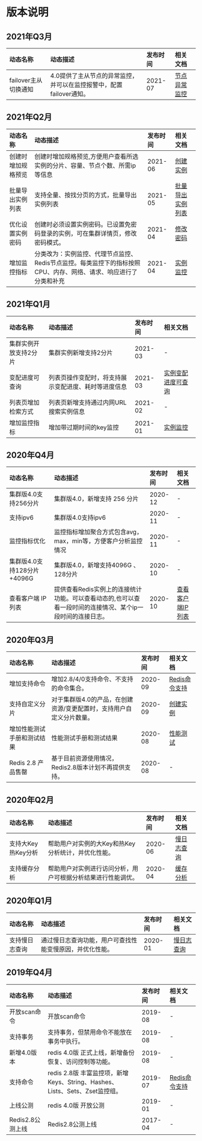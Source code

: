 # 版本说明


## 2021年Q3月

| 动态名称 | 动态描述  | 发布时间	  | 相关文档   |
|   :---  |  :---   |  :---  |:---  |
|   failover主从切换通知	|   4.0提供了主从节点的异常监控，并可以在监控报警中，配置failover通知。	|   2021-07	|  [节点异常监控](../Operation-Guide/Monitoring/Node-Notice.md)  |  


## 2021年Q2月
| 动态名称 | 动态描述  | 发布时间	  | 相关文档   |
|   :---  |  :---   |  :---  |:---  |
|   创建时增加规格预览	|   创建时增加规格预览,方便用户查看所选实例的分片、容量、节点个数、所需ip等信息	|   2021-06	|  [创建实例](../Getting-Started/Create-Instance.md)  |   
|   批量导出实例列表	|   支持全量、按找分页的方式，批量导出实例列表|   	2021-05	|  [批量导出实例列表](../Operation-Guide/Instance-Management/Export-Instance.md)   |   
|   优化设置实例密码	|   创建时必须设置实例密码。已设置免密码登录的实例，可在集群详情页，修改密码模式。|   	2021-04	|  [修改密码](../Operation-Guide/Instance-Management/Change-Password.md)   |   
|   增加监控指标	|   分类改为：实例监控、代理节点监控、Redis节点监控。每类监控下的指标按照CPU、内存、网络、请求、响应进行了分类和补充	|   2021-04	|   [实例监控](../Operation-Guide/Monitoring/Monitoring.md)    |   

## 2021年Q1月
| 动态名称 | 动态描述  | 发布时间	  | 相关文档   |
|   :---  |  :---   |  :---  |:---  |
|   集群实例开放支持2分片| 集群实例新增支持2分片  | 2021-03	|  -   |   
|   变配进度可查询	|   列表页操作变配时，将支持展示变配进度、耗时等进度信息 	|   2021-03	|  [实例变配进度可查询](../Operation-Guide/Instance-Management/Change-Configuration.md)  | 
|   列表页增加检索方式	|   列表页新增支持通过内网URL搜索实例信息|   	2021-02	|  -    |   
|   增加监控指标	|   增加带过期时间的key监控	|   2021-01	|  [实例监控](../Operation-Guide/Monitoring/Monitoring.md)    |   



## 2020年Q4月
| 动态名称 | 动态描述  | 发布时间	  | 相关文档   |
|   :---  |  :---   |  :---  |:---  |
|   集群版4.0支持256分片	|   集群版4.0，新增支持 256 分片	|   2020-12	|  -   |   
|   支持ipv6|   	集群版4.0支持ipv6	|   2020-11 | - |   
|   监控指标优化|   	监控指标增加聚合方式包含avg，max，min等，方便客户分析监控情况	|   2020-11	|  -  |   
|   集群版4.0支持128分片+4096G  |   	集群版4.0，新增支持4096G 、128分片|   	2020-10	|    -  |   
|   查看客户端 IP 列表	  |   提供查看Redis实例上的连接统计功能。可以查看动态的,也可以查看一段时间的连接情况、某个ip一段时间的连接日志。   |     2020-10	|    [查看客户端IP列表](../Operation-Guide/Instance-Management/ClientIPList.md)  


## 2020年Q3月
| 动态名称 | 动态描述  | 发布时间	  | 相关文档   |
|   :---  |  :---   |  :---  |:---  |
|   增加支持命令	|   增加2.8/4/0支持命令、不支持的命令集合。	|   2020-09	|    [Redis命令支持](../Getting-Started/Command-Supported.md)	| 
|   支持自定义分片|   	对于集群版4.0的产品，在创建资源/变更配置时，支持用户自定义分片数量。	|   2020-09	|   [创建实例](../Getting-Started/Create-Instance.md)  |   
|   增加性能测试手册和测试结果	  |  性能测试手册和测试结果	  |  2020-08  |  	 [性能测试](../Performance-Test/Test-environment.md)  |  
|   Redis 2.8 产品售罄	|   基于目前资源使用情况，Redis2.8版本计划不再提供支持。 |   2020-08	|   -   | 

## 2020年Q2月
| 动态名称 | 动态描述  | 发布时间	  | 相关文档   |
|   :---  |  :---   |  :---  |:---  |
|   支持大Key热Key分析	|  帮助用户对实例的大Key和热Key分析统计，并优化性能。	|   2020-06	|    [慢日志查询](../Operation-Guide/Cache-Analysis/Key-Analysis.md)	| 
|   支持缓存分析	|  帮助用户对实例进行访问分析，用户可根据分析结果进行性能调优。	|   2020-04	|    [缓存分析](../Operation-Guide/Cache-Analysis/Cache-Analysis.md)	| 

## 2020年Q1月
| 动态名称 | 动态描述  | 发布时间	  | 相关文档   |
|   :---  |  :---   |  :---  |:---  |
|   支持慢日志查询	|  通过慢日志查询功能，用户可查找性能变慢原因，并优化性能。	|   2020-01	|    [慢日志查询](../Operation-Guide/Cache-Analysis/SlowLog.md)	| 


## 2019年Q4月
| 动态名称 | 动态描述  | 发布时间	  | 相关文档   |
|   :---  |  :---   |  :---  |:---  |
|   开放scan命令	|   开放scan命令	|   2019-08	|    -   |   
|   支持事务	|   支持事务，但禁用命令不能放在事务中执行。|   	2019-08	|   -   |   
|   新增4.0版本	|      redis 4.0版 正式上线，新增备份恢复、访问控制等功能。  |   2019-08	|   -   |   
|   支持命令		|  redis 2.8版 丰富监控项，新增Keys、String、Hashes、Lists、Sets、Zset监控组。	|   2019-07	 |   [Redis命令支持](../Getting-Started/Command-Supported.md) |   
|   上线公测|   	redis 4.0版  开放公测|   	2019-01 |  -    |   
|   Redis2.8公测上线|   	Redis2.8公测上线|   	2017-04	|  - |   


